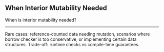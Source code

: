 ## When Interior Mutability Needed

When is interior mutability needed?

---

Rare cases: reference-counted data needing mutation, scenarios where borrow checker is too conservative, or implementing certain data structures. Trade-off: runtime checks vs compile-time guarantees.

